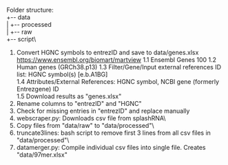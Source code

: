 Folder structure:\
+-- data\
|   +-- processed\
|   +-- raw\
+-- script\

1. Convert HGNC symbols to entrezID and save to data/genes.xlsx\
https://www.ensembl.org/biomart/martview
1.1 Ensembl Genes 100
1.2 Human genes (GRCh38.p13)
1.3 Filter/Gene/Input external references ID list: HGNC symbol(s) [e.b.A1BG]\
1.4 Attributes/External References: HGNC symbol, NCBI gene (formerly Entrezgene) ID\
1.5 Download results as "genes.xlsx"
2. Rename columns to "entrezID" and "HGNC"
3. Check for missing entries in "entrezID" and replace manually
4. webscraper.py: Downloads csv file from splashRNA\
5. Copy files from "data/raw" to "data/processed"\
6. truncate3lines: bash script to remove first 3 lines from all csv files in "data/processed"\
7. datamerger.py: Compile individual csv files into single file. Creates "data/97mer.xlsx"
